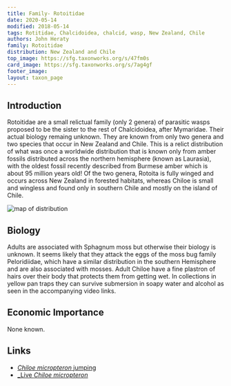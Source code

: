 ```yaml
---
title: Family- Rotoitidae
date: 2020-05-14
modified: 2018-05-14
tags: Rotitidae, Chalcidoidea, chalcid, wasp, New Zealand, Chile
authors: John Heraty
family: Rotoitidae
distribution: New Zealand and Chile 
top_image: https://sfg.taxonworks.org/s/47fm0s
card_image: https://sfg.taxonworks.org/s/7ag4gf
footer_image: 
layout: taxon_page
---
```


## Introduction

Rotoitidae are a small relictual family (only 2 genera) of parasitic wasps  proposed to be the sister to the rest of Chalcidoidea, after Mymaridae. Their actual biology remaing unknown. They are known from only two genera and two species that occur in New Zealand and Chile. This is a relict distribution of what was once a worldwide distribution that is known only from amber fossils distributed across the northern hemisphere (known as Laurasia), with the oldest fossil recently described from Burmese amber which is about 95 million years old! Of the two genera, Rotoita is fully winged and occurs across New Zealand in forested habitats, whereas Chiloe is small and wingless and found only in southern Chile and mostly on the island of Chile.

![map of distribution](https://sfg.taxonworks.org/s/azuzvw)

## Biology 

Adults are associated with Sphagnum moss but otherwise their biology is unknown. It seems likely that they attack the eggs of the moss bug family Peloridiidae, which have a similar distribution in the southern Hemisphere and are also associated with mosses. Adult Chiloe have a fine plastron of hairs over their body that protects them from getting wet. In collections in yellow pan traps they can survive submersion in soapy water and alcohol as seen in the accompanying video links.

## Economic Importance

None known. 


## Links

* [_Chiloe micropteron_ jumping](https://www.youtube.com/watch?v=pBnwjW2Eg2A)
* [_Live _Chiloe micropteron_](https://www.youtube.com/watch?v=0FU64pcW-8Y)
